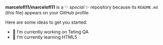 


**marcelofl11/marcelofl11** is a ✨ _special_ ✨ repository because its `README.md` (this file) appears on your GitHub profile.

Here are some ideas to get you started:

- 🔭 I’m currently working on Teting QA
- 🌱 I’m currently learning HTML5

